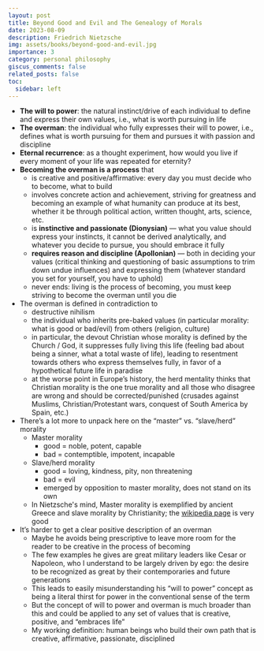 ```yaml
---
layout: post
title: Beyond Good and Evil and The Genealogy of Morals
date: 2023-08-09
description: Friedrich Nietzsche
img: assets/books/beyond-good-and-evil.jpg
importance: 3
category: personal philosophy
giscus_comments: false
related_posts: false
toc:
  sidebar: left
---
```


- **The will to power**: the natural instinct/drive of each individual to define and express their own values, i.e., what is worth pursuing in life
- **The overman**: the individual who fully expresses their will to power, i.e., defines what is worth pursuing for them and pursues it with passion and discipline
- **Eternal recurrence**: as a thought experiment, how would you live if every moment of your life was repeated for eternity?
- **Becoming the overman is a process** that
    - is creative and positive/affirmative: every day you must decide who to become, what to build
    - involves concrete action and achievement, striving for greatness and becoming an example of what humanity can produce at its best, whether it be through political action, written thought, arts, science, etc.
    - is **instinctive and passionate (Dionysian)** — what you value should express your instincts, it cannot be derived analytically, and whatever you decide to pursue, you should embrace it fully
    - **requires reason and discipline (Apollonian)** — both in deciding your values (critical thinking and questioning of basic assumptions to trim down undue influences) and expressing them (whatever standard you set for yourself, you have to uphold)
    - never ends: living is the process of becoming, you must keep striving to become the overman until you die
- The overman is defined in contradiction to
    - destructive nihilism 
    - the individual who inherits pre-baked values (in particular morality: what is good or bad/evil) from others (religion, culture)
    - in particular, the devout Christian whose morality is defined by the Church / God, it suppresses fully living this life (feeling bad about being a sinner, what a total waste of life), leading to resentment towards others who express themselves fully, in favor of a hypothetical future life in paradise
    - at the worse point in Europe’s history, the herd mentality thinks that Christian morality is the one true morality and all those who disagree are wrong and should be corrected/punished (crusades against Muslims, Christian/Protestant wars, conquest of South America by Spain, etc.)
- There’s a lot more to unpack here on the “master” vs. “slave/herd” morality
    - Master morality
        - good = noble, potent, capable
        - bad = contemptible, impotent, incapable
    - Slave/herd morality
        - good = loving, kindness, pity, non threatening
        - bad = evil
        - emerged by opposition to master morality, does not stand on its own
    - In Nietzsche's mind, Master morality is exemplified by ancient Greece and slave morality by Christianity; the [wikipedia page](https://en.wikipedia.org/wiki/Master%E2%80%93slave_morality) is very good
- It’s harder to get a clear positive description of an overman
    - Maybe he avoids being prescriptive to leave more room for the reader to be creative in the process of becoming
    - The few examples he gives are great military leaders like Cesar or Napoleon, who I understand to be largely driven by ego: the desire to be recognized as great by their contemporaries and future generations
    - This leads to easily misunderstanding his “will to power” concept as being a literal thirst for power in the conventional sense of the term
    - But the concept of will to power and overman is much broader than this and could be applied to any set of values that is creative, positive, and “embraces life”
    - My working definition: human beings who build their own path that is creative, affirmative, passionate, disciplined
